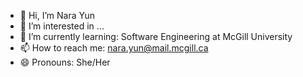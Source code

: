 - 👋 Hi, I’m Nara Yun
- 👀 I’m interested in ...
- 🌱 I’m currently learning: Software Engineering at McGill University
- 📫 How to reach me: nara.yun@mail.mcgill.ca
- 😄 Pronouns: She/Her


<!---
NaraYun0614/NaraYun0614 is a ✨ special ✨ repository because its `README.md` (this file) appears on your GitHub profile.
You can click the Preview link to take a look at your changes.
--->
